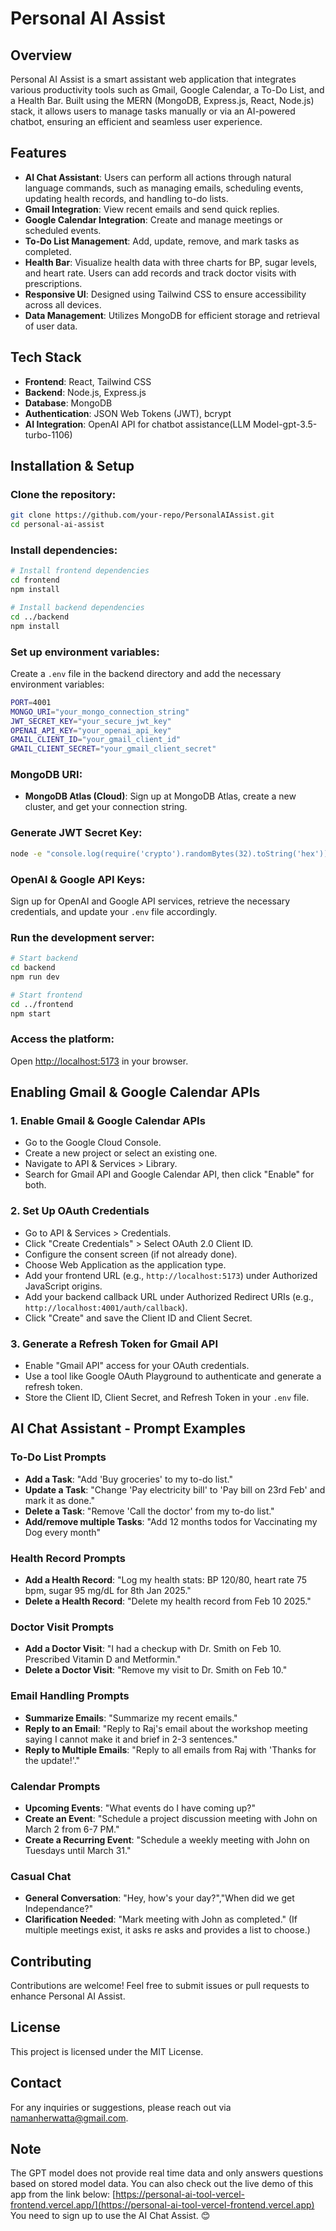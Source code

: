# Personal AI Assist

## Overview

Personal AI Assist is a smart assistant web application that integrates various productivity tools such as Gmail, Google Calendar, a To-Do List, and a Health Bar. Built using the MERN (MongoDB, Express.js, React, Node.js) stack, it allows users to manage tasks manually or via an AI-powered chatbot, ensuring an efficient and seamless user experience.

## Features

- **AI Chat Assistant**: Users can perform all actions through natural language commands, such as managing emails, scheduling events, updating health records, and handling to-do lists.
- **Gmail Integration**: View recent emails and send quick replies.
- **Google Calendar Integration**: Create and manage meetings or scheduled events.
- **To-Do List Management**: Add, update, remove, and mark tasks as completed.
- **Health Bar**: Visualize health data with three charts for BP, sugar levels, and heart rate. Users can add records and track doctor visits with prescriptions.
- **Responsive UI**: Designed using Tailwind CSS to ensure accessibility across all devices.
- **Data Management**: Utilizes MongoDB for efficient storage and retrieval of user data.

## Tech Stack

- **Frontend**: React, Tailwind CSS
- **Backend**: Node.js, Express.js
- **Database**: MongoDB
- **Authentication**: JSON Web Tokens (JWT), bcrypt
- **AI Integration**: OpenAI API for chatbot assistance(LLM Model-gpt-3.5-turbo-1106)

## Installation & Setup

### Clone the repository:
```sh
git clone https://github.com/your-repo/PersonalAIAssist.git
cd personal-ai-assist
```

### Install dependencies:
```sh
# Install frontend dependencies
cd frontend
npm install

# Install backend dependencies
cd ../backend
npm install
```

### Set up environment variables:
Create a `.env` file in the backend directory and add the necessary environment variables:
```sh
PORT=4001
MONGO_URI="your_mongo_connection_string"
JWT_SECRET_KEY="your_secure_jwt_key"
OPENAI_API_KEY="your_openai_api_key"
GMAIL_CLIENT_ID="your_gmail_client_id"
GMAIL_CLIENT_SECRET="your_gmail_client_secret"

```

### MongoDB URI:
- **MongoDB Atlas (Cloud)**: Sign up at MongoDB Atlas, create a new cluster, and get your connection string.

### Generate JWT Secret Key:
```sh
node -e "console.log(require('crypto').randomBytes(32).toString('hex'))"
```

### OpenAI & Google API Keys:
Sign up for OpenAI and Google API services, retrieve the necessary credentials, and update your `.env` file accordingly.

### Run the development server:
```sh
# Start backend
cd backend
npm run dev

# Start frontend
cd ../frontend
npm start
```

### Access the platform:
Open [http://localhost:5173](http://localhost:5173) in your browser.

## Enabling Gmail & Google Calendar APIs

### 1. Enable Gmail & Google Calendar APIs
- Go to the Google Cloud Console.
- Create a new project or select an existing one.
- Navigate to API & Services > Library.
- Search for Gmail API and Google Calendar API, then click "Enable" for both.

### 2. Set Up OAuth Credentials
- Go to API & Services > Credentials.
- Click "Create Credentials" > Select OAuth 2.0 Client ID.
- Configure the consent screen (if not already done).
- Choose Web Application as the application type.
- Add your frontend URL (e.g., `http://localhost:5173`) under Authorized JavaScript origins.
- Add your backend callback URL under Authorized Redirect URIs (e.g., `http://localhost:4001/auth/callback`).
- Click "Create" and save the Client ID and Client Secret.

### 3. Generate a Refresh Token for Gmail API
- Enable "Gmail API" access for your OAuth credentials.
- Use a tool like Google OAuth Playground to authenticate and generate a refresh token.
- Store the Client ID, Client Secret, and Refresh Token in your `.env` file.

## AI Chat Assistant - Prompt Examples

### To-Do List Prompts
- **Add a Task**: "Add 'Buy groceries' to my to-do list."
- **Update a Task**: "Change 'Pay electricity bill' to 'Pay bill on 23rd Feb' and mark it as done."
- **Delete a Task**: "Remove 'Call the doctor' from my to-do list."
- **Add/remove multiple Tasks**: "Add 12 months todos for Vaccinating my Dog every month"

### Health Record Prompts
- **Add a Health Record**: "Log my health stats: BP 120/80, heart rate 75 bpm, sugar 95 mg/dL for 8th Jan 2025."
- **Delete a Health Record**: "Delete my health record from Feb 10 2025."

### Doctor Visit Prompts
- **Add a Doctor Visit**: "I had a checkup with Dr. Smith on Feb 10. Prescribed Vitamin D and Metformin."
- **Delete a Doctor Visit**: "Remove my visit to Dr. Smith on Feb 10."

### Email Handling Prompts
- **Summarize Emails**: "Summarize my recent emails."
- **Reply to an Email**: "Reply to Raj's email about the workshop meeting saying I cannot make it and brief in 2-3 sentences."
- **Reply to Multiple Emails**: "Reply to all emails from Raj with 'Thanks for the update!'."

### Calendar Prompts
- **Upcoming Events**: "What events do I have coming up?"
- **Create an Event**: "Schedule a project discussion meeting with John on March 2 from 6-7 PM."
- **Create a Recurring Event**: "Schedule a weekly meeting with John on Tuesdays until March 31."

### Casual Chat
- **General Conversation**: "Hey, how's your day?","When did we get Independance?"
- **Clarification Needed**: "Mark meeting with John as completed." (If multiple meetings exist, it asks re asks and provides a list to choose.)

## Contributing
Contributions are welcome! Feel free to submit issues or pull requests to enhance Personal AI Assist.

## License
This project is licensed under the MIT License.

## Contact
For any inquiries or suggestions, please reach out via [namanherwatta@gmail.com](mailto:namanherwatta@gmail.com).

## Note
The GPT model does not provide real time data and only answers questions based on stored model data.
You can also check out the live demo of this app from the link below:
[https://personal-ai-tool-vercel-frontend.vercel.app/](https://personal-ai-tool-vercel-frontend.vercel.app)
You need to sign up to use the AI Chat Assist. 😊 
